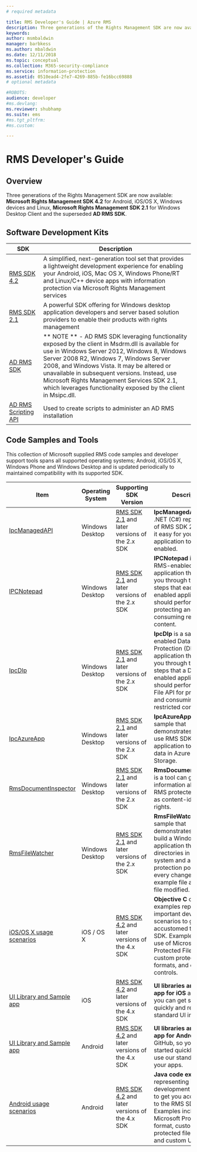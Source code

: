 ```yaml
---
# required metadata

title: RMS Developer's Guide | Azure RMS
description: Three generations of the Rights Management SDK are now available.
keywords:
author: msmbaldwin
manager: barbkess
ms.author: mbaldwin
ms.date: 12/11/2018
ms.topic: conceptual
ms.collection: M365-security-compliance
ms.service: information-protection
ms.assetid: 0510ead4-2fe7-4269-885b-fe16bcc69888
# optional metadata

#ROBOTS:
audience: developer
#ms.devlang:
ms.reviewer: shubhamp
ms.suite: ems
#ms.tgt_pltfrm:
#ms.custom:

---
```


# RMS Developer's Guide

## Overview ##
Three generations of the Rights Management SDK are now available: **Microsoft Rights Management SDK 4.2** for Android, iOS/OS X, Windows devices and Linux, **Microsoft Rights Management SDK 2.1** for Windows Desktop Client and the superseded **AD RMS SDK**.

## Software Development Kits ##
| SDK | Description |
|------|---------|
| [RMS SDK 4.2](active-directory-rights-management-services-multi-platform-thin-client-sdk-portal.md) | A simplified, next-generation tool set that provides a lightweight development experience for enabling your Android, iOS, Mac OS X, Windows Phone/RT and Linux/C++ device apps with information protection via Microsoft Rights Management services |
| [RMS SDK 2.1](microsoft-information-protection-and-control-client-portal.md) | A powerful SDK offering for Windows desktop application developers and server based solution providers to enable their products with rights management|
|[AD RMS SDK](/azure/information-protection/develop/) |** NOTE ** - AD RMS SDK leveraging functionality exposed by the client in Msdrm.dll is available for use in Windows Server 2012, Windows 8, Windows Server 2008 R2, Windows 7, Windows Server 2008, and Windows Vista. It may be altered or unavailable in subsequent versions. Instead, use Microsoft Rights Management Services SDK 2.1, which leverages functionality exposed by the client in Msipc.dll.|
|[AD RMS Scripting API](/azure/information-protection/develop/) | Used to create scripts to administer an AD RMS installation|

## Code Samples and Tools ##
This collection of Microsoft supplied RMS code samples and developer support tools spans all supported operating systems; Android, iOS/OS X, Windows Phone and Windows Desktop and is updated periodically to maintained compatibility with its supported SDK.

| Item | Operating System | Supporting SDK Version | Description |
|------|------------------|------------------------|-------------|
| [IpcManagedAPI](https://github.com/Azure-Samples/active-directory-dotnet-rms) | Windows Desktop | [RMS SDK 2.1](microsoft-information-protection-and-control-client-portal.md) and later versions of the 2.x SDK | **IpcManagedAPI** is a .NET (C#) representation of RMS SDK 2.1 to make it easy for your managed application to be RMS-enabled.|
| [IPCNotepad](https://code.msdn.microsoft.com/ipcnotepad-sample-f67dae80) | Windows Desktop | [RMS SDK 2.1](microsoft-information-protection-and-control-client-portal.md) and later versions of the 2.x SDK| **IPCNotepad** is a sample RMS-enabled application that takes you through the basic steps that each RMS-enabled application should perform when protecting and consuming restricted content.|
| [IpcDlp](https://github.com/Azure-Samples/active-directory-dotnet-rms)|Windows Desktop|[RMS SDK 2.1](microsoft-information-protection-and-control-client-portal.md) and later versions of the 2.x SDK|**IpcDlp** is a sample RMS-enabled Data Leak Protection (DLP) application that takes you through the basic steps that a DLP RMS-enabled application should perform by using File API for protecting and consuming restricted content.|
| [IpcAzureApp](https://github.com/Azure-Samples/active-directory-dotnet-rms) | Windows Desktop|[RMS SDK 2.1](microsoft-information-protection-and-control-client-portal.md) and later versions of the 2.x SDK|**IpcAzureApp** is a sample that demonstrates how to use RMS SDK in Azure application to protect data in Azure Blob Storage.|
| [RmsDocumentInspector](https://github.com/Azure-Samples/active-directory-dotnet-rms) | Windows Desktop|[RMS SDK 2.1](microsoft-information-protection-and-control-client-portal.md) and later versions of the 2.x SDK|**RmsDocumentInspector** is a tool can give information about any RMS protected file such as content-id or user rights.|
| [RmsFileWatcher](https://github.com/Azure-Samples/active-directory-dotnet-rms) | Windows Desktop|[RMS SDK 2.1](microsoft-information-protection-and-control-client-portal.md) and later versions of the 2.x SDK|**RmsFileWatcher** is a sample that demonstrates how to build a Windows application that watches directories in the file system and applies RMS protection policies on every change, for example file added or file modified.|
| [iOS/OS X usage scenarios](https://msdn.microsoft.com/library/dn758307(v=vs.85).aspx) |iOS / OS X|[RMS SDK 4.2](active-directory-rights-management-services-multi-platform-thin-client-sdk-portal.md) and later versions of the 4.x SDK|**Objective C**  code examples representing important development scenarios to get you accustomed to the RMS SDK. Examples include use of Microsoft Protected File format, custom protected file formats, and custom UI controls.|
| [UI Library and Sample app](https://github.com/AzureAD/rms-sdk-ui-for-ios) |iOS|[RMS SDK 4.2](active-directory-rights-management-services-multi-platform-thin-client-sdk-portal.md) and later versions of the 4.x SDK|**UI libraries and sample app for iOS** at GitHub, so you can get started quickly and re-use our standard UI in your apps.|
| [UI Library and Sample app](https://github.com/AzureAD/rms-sdk-ui-for-android) |Android|[RMS SDK 4.2](active-directory-rights-management-services-multi-platform-thin-client-sdk-portal.md) and later versions of the 4.x SDK|**UI libraries and sample app for Android** at GitHub, so you can get started quickly and re-use our standard UI in your apps.|
| [Android usage scenarios](https://msdn.microsoft.com/en-us/library/dn758246(v=vs.85).aspx) |Android|[RMS SDK 4.2](active-directory-rights-management-services-multi-platform-thin-client-sdk-portal.md) and later versions of the 4.x SDK|**Java code examples** representing important development scenarios to get you accustomed to the RMS SDK. Examples include use of Microsoft Protected File format, custom protected file formats, and custom UI controls.|
